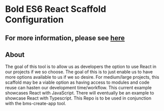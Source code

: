 # Bold ES6 React Scaffold Configuration

##  For more information, please see [here](https://www.npmjs.com/package/bms-create-app)

## About
The goal of this tool is to allow us as developers the option to use React in our projects if we so choose. The goal of this is to just enable us to have more options available to us if we so desire. For medium/large projects, this scaffold may be a viable option as having access to modules and code reuse can hasten our development time/workflow. This current example showcases React with JavaScript. There will eventually be an example to showcase React with Typescript.
This Repo is to be used in conjunction with the bms-create-app tool.
